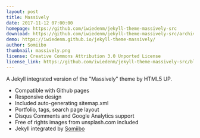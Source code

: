 ```yaml
---
layout: post
title: Massively
date: 2017-11-12 07:00:00
homepage: https://github.com/iwiedenm/jekyll-theme-massively-src
download: https://github.com/iwiedenm/jekyll-theme-massively-src/archive/master.zip
demo: https://iwiedenm.github.io/jekyll-theme-massively/
author: Somiibo
thumbnail: massively.png
license: Creative Commons Attribution 3.0 Unported License
license_link: https://github.com/iwiedenm/jekyll-theme-massively-src/blob/master/LICENSE.md
---
```

A Jekyll integrated version of the "Massively" theme by HTML5 UP.

- Compatible with Github pages
- Responsive design
- Included auto-generating sitemap.xml
- Portfolio, tags, search page layout
- Disqus Comments and Google Analytics support
- Free of rights images from unsplash.com included
- Jekyll integrated by [Somiibo](https://somiibo.com)
